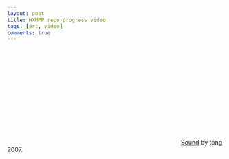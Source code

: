 ```yaml
---
layout: post
title: HXMPP repo progress video
tags: [art, video]
comments: true
---
```

<object width="400" height="225" codebase="http://download.macromedia.com/pub/shockwave/cabs/flash/swflash.cab#version=6,0,40,0" classid="clsid:d27cdb6e-ae6d-11cf-96b8-444553540000"><param value="true" name="allowfullscreen"><param value="always" name="allowscriptaccess"><param value="http://vimeo.com/moogaloop.swf?clip_id=15547036&amp;server=vimeo.com&amp;show_title=1&amp;show_byline=1&amp;show_portrait=1&amp;color=00ADEF&amp;fullscreen=1&amp;autoplay=0&amp;loop=0" name="src"><embed width="400" height="225" allowfullscreen="true" allowscriptaccess="always" src="http://vimeo.com/moogaloop.swf?clip_id=15547036&amp;server=vimeo.com&amp;show_title=1&amp;show_byline=1&amp;show_portrait=1&amp;color=00ADEF&amp;fullscreen=1&amp;autoplay=0&amp;loop=0" type="application/x-shockwave-flash"></object>
[Sound](http://www.download.disktree.net/music/tong/arturia_extended_5.ogg "Ogg file, 8mb") by tong 2007.
